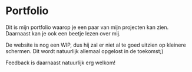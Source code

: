 # Portfolio

Dit is mijn portfolio waarop je een paar van mijn projecten kan zien. Daarnaast kan je ook een beetje lezen over mij.

De website is nog een WIP, dus hij zal er niet al te goed uitzien op kleinere schermen. Dit wordt natuurlijk allemaal opgelost in de toekomst;) 

Feedback is daarnaast natuurlijk erg welkom!
